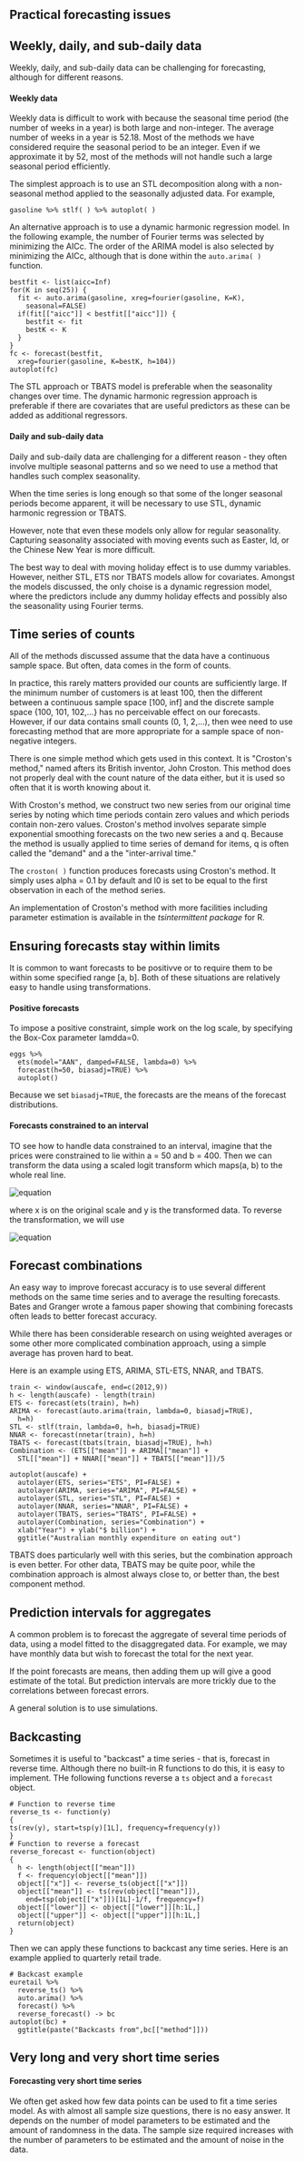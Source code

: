 ## Practical forecasting issues

## Weekly, daily, and sub-daily data
Weekly, daily, and sub-daily data can be challenging for forecasting, although for different reasons.
#### Weekly data
Weekly data is difficult to work with because the seasonal time period (the number of weeks in a year) is both large and non-integer. The average number of weeks in
a year is 52.18. Most of the methods we have considered require the seasonal period to be an integer. Even if we approximate it by 52, most of the methods will not
handle such a large seasonal period efficiently.

The simplest approach is to use an STL decomposition along with a non-seasonal method applied to the seasonally adjusted data. For example, 
```
gasoline %>% stlf( ) %>% autoplot( )
```
An alternative approach is to use a dynamic harmonic regression model. In the following example, the number of Fourier terms was selected by minimizing the AICc. The
order of the ARIMA model is also selected by minimizing the AICc, although that is done within the ```auto.arima( )``` function.
```
bestfit <- list(aicc=Inf) 
for(K in seq(25)) {
  fit <- auto.arima(gasoline, xreg=fourier(gasoline, K=K), 
    seasonal=FALSE)
  if(fit[["aicc"]] < bestfit[["aicc"]]) { 
    bestfit <- fit
    bestK <- K
  } 
}
fc <- forecast(bestfit, 
  xreg=fourier(gasoline, K=bestK, h=104))
autoplot(fc)
```
The STL approach or TBATS model is preferable when the seasonality changes over time. The dynamic harmonic regression approach is preferable if there are covariates
that are useful predictors as these can be added as additional regressors.
#### Daily and sub-daily data
Daily and sub-daily data are challenging for a different reason - they often involve multiple seasonal patterns and so we need to use a method that handles such
complex seasonality.

When the time series is long enough so that some of the longer seasonal periods become apparent, it will be necessary to use STL, dynamic harmonic regression or TBATS.

However, note that even these models only allow for regular seasonality. Capturing seasonality associated with moving events such as Easter, Id, or the Chinese New
Year is more difficult.

The best way to deal with moving holiday effect is to use dummy variables. However, neither STL, ETS nor TBATS models allow for covariates. Amongst the models discussed,
the only choise is a dynamic regression model, where the predictors include any dummy holiday effects and possibly also the seasonality using Fourier terms.

## Time series of counts
All of the methods discussed assume that the data have a continuous sample space. But often, data comes in the form of counts.

In practice, this rarely matters provided our counts are sufficiently large. If the minimum number of customers is at least 100, then the different between a continuous
sample space [100, inf] and the discrete sample space {100, 101, 102,...} has no perceivable effect on our forecasts. However, if our data contains small counts
(0, 1, 2,...), then wee need to use forecasting method that are more appropriate for a sample space of non-negative integers.

There is one simple method which gets used in this context. It is "Croston's method," named afters its British inventor, John Croston. This method does not properly
deal with the count nature of the data either, but it is used so often that it is worth knowing about it.

With Croston's method, we construct two new series from our original time series by noting which time periods contain zero values and which periods contain non-zero
values. Croston's method involves separate simple exponential smoothing forecasts on the two new series a and q. Because the method is usually applied to time series
of demand for items, q is often called the "demand" and a the "inter-arrival time."

The ```croston( )``` function produces forecasts using Croston's method. It simply uses alpha = 0.1 by default and l0 is set to be equal to the first observation
in each of the method series.

An implementation of Croston's method with more facilities including parameter estimation is available in the *tsintermittent package* for R.

## Ensuring forecasts stay within limits
It is common to want forecasts to be positivve or to require them to be within some specified range [a, b]. Both of these situations are relatively easy to handle
using transformations.
#### Positive forecasts
To impose a positive constraint, simple work on the log scale, by specifying the Box-Cox parameter lamdda=0.
```
eggs %>%
  ets(model="AAN", damped=FALSE, lambda=0) %>% 
  forecast(h=50, biasadj=TRUE) %>%
  autoplot()
```
Because we set ```biasadj=TRUE```, the forecasts are the means of the forecast distributions.
#### Forecasts constrained to an interval
TO see how to handle data constrained to an interval, imagine that the prices were constrained to lie within a = 50 and b = 400. Then we can transform the data using
a scaled logit transform which maps(a, b) to the whole real line.

![equation](https://github.com/gpadolina/TimeSeries-notes/blob/master/TimeSeries/Equations/Logit%20transform.png)

where x is on the original scale and y is the transformed data. To reverse the transformation, we will use

![equation](https://github.com/gpadolina/TimeSeries-notes/blob/master/TimeSeries/Equations/Reverse%20logit%20transform.png)

## Forecast combinations
An easy way to improve forecast accuracy is to use several different methods on the same time series and to average the resulting forecasts. Bates and Granger wrote
a famous paper showing that combining forecasts often leads to better forecast accuracy.

While there has been considerable research on using weighted averages or some other more complicated combination approach, using a simple average has proven hard to
beat.

Here is an example using ETS, ARIMA, STL-ETS, NNAR, and TBATS.
```
train <- window(auscafe, end=c(2012,9))
h <- length(auscafe) - length(train)
ETS <- forecast(ets(train), h=h)
ARIMA <- forecast(auto.arima(train, lambda=0, biasadj=TRUE),
  h=h)
STL <- stlf(train, lambda=0, h=h, biasadj=TRUE) 
NNAR <- forecast(nnetar(train), h=h)
TBATS <- forecast(tbats(train, biasadj=TRUE), h=h) 
Combination <- (ETS[["mean"]] + ARIMA[["mean"]] +
  STL[["mean"]] + NNAR[["mean"]] + TBATS[["mean"]])/5

autoplot(auscafe) +
  autolayer(ETS, series="ETS", PI=FALSE) + 
  autolayer(ARIMA, series="ARIMA", PI=FALSE) + 
  autolayer(STL, series="STL", PI=FALSE) + 
  autolayer(NNAR, series="NNAR", PI=FALSE) + 
  autolayer(TBATS, series="TBATS", PI=FALSE) + 
  autolayer(Combination, series="Combination") + 
  xlab("Year") + ylab("$ billion") +
  ggtitle("Australian monthly expenditure on eating out")
```
TBATS does particularly well with this series, but the combination approach is even better. For other data, TBATS may be quite poor, while the combination approach is
almost always close to, or better than, the best component method.
## Prediction intervals for aggregates
A common problem is to forecast the aggregate of several time periods of data, using a model fitted to the disaggregated data. For example, we may have monthly data
but wish to forecast the total for the next year.

If the point forecasts are means, then adding them up will give a good estimate of the total. But prediction intervals are more trickly due to the correlations
between forecast errors.

A general solution is to use simulations.
## Backcasting
Sometimes it is useful to "backcast" a time series - that is, forecast in reverse time. Although there no built-in R functions to do this, it is easy to implement.
THe following functions reverse a ```ts``` object and a ```forecast``` object.
```
# Function to reverse time
reverse_ts <- function(y) 
{
ts(rev(y), start=tsp(y)[1L], frequency=frequency(y)) 
}
# Function to reverse a forecast
reverse_forecast <- function(object) 
{
  h <- length(object[["mean"]])
  f <- frequency(object[["mean"]]) 
  object[["x"]] <- reverse_ts(object[["x"]]) 
  object[["mean"]] <- ts(rev(object[["mean"]]),
    end=tsp(object[["x"]])[1L]-1/f, frequency=f) 
  object[["lower"]] <- object[["lower"]][h:1L,] 
  object[["upper"]] <- object[["upper"]][h:1L,] 
  return(object)
}
```
Then we can apply these functions to backcast any time series. Here is an example applied to quarterly retail trade.
```
# Backcast example
euretail %>% 
  reverse_ts() %>%
  auto.arima() %>% 
  forecast() %>% 
  reverse_forecast() -> bc
autoplot(bc) +
  ggtitle(paste("Backcasts from",bc[["method"]]))
```
## Very long and very short time series
#### Forecasting very short time series
We often get asked how few data points can be used to fit a time series model. As with almost all sample size questions, there is no easy answer. It depends on the
number of model parameters to be estimated and the amount of randomness in the data. The sample size required increases with the number of parameters to be
estimated and the amount of noise in the data.
